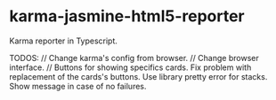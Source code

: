 # karma-jasmine-html5-reporter
Karma reporter in Typescript.


TODOS:
// Change karma's config from browser.
// Change browser interface.
// Buttons for showing specifics cards.
Fix problem with replacement of the cards's buttons.
Use library pretty error for stacks.
Show message in case of no failures.
